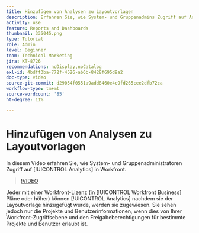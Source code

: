 ```yaml
---
title: Hinzufügen von Analysen zu Layoutvorlagen
description: Erfahren Sie, wie System- und Gruppenadmins Zugriff auf Analytics gewähren.
activity: use
feature: Reports and Dashboards
thumbnail: 335045.png
type: Tutorial
role: Admin
level: Beginner
team: Technical Marketing
jira: KT-8726
recommendations: noDisplay,noCatalog
exl-id: 4bdff3ba-772f-4526-ab6b-8428f695d9a2
doc-type: video
source-git-commit: d29054f0551a9add8460e4c9fd265cee2dfb72ca
workflow-type: tm+mt
source-wordcount: '85'
ht-degree: 11%

---
```


# Hinzufügen von Analysen zu Layoutvorlagen

In diesem Video erfahren Sie, wie System- und Gruppenadministratoren Zugriff auf [!UICONTROL Analytics] in Workfront.


>[!VIDEO](https://video.tv.adobe.com/v/335045/?quality=12&learn=on)

Jeder mit einer Workfront-Lizenz (in [!UICONTROL Workfront Business] Pläne oder höher) können [!UICONTROL Analytics] nachdem sie der Layoutvorlage hinzugefügt wurde, werden sie zugewiesen. Sie sehen jedoch nur die Projekte und Benutzerinformationen, wenn dies von Ihrer Workfront-Zugriffsebene und den Freigabeberechtigungen für bestimmte Projekte und Benutzer erlaubt ist.
